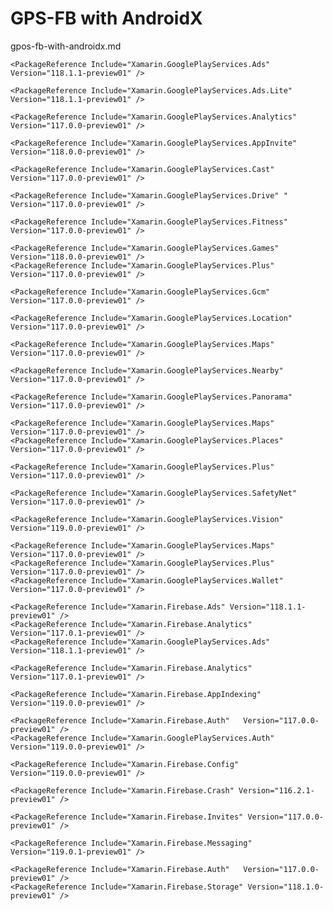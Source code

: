 # GPS-FB with AndroidX

gpos-fb-with-androidx.md


    <PackageReference Include="Xamarin.GooglePlayServices.Ads" Version="118.1.1-preview01" />

    <PackageReference Include="Xamarin.GooglePlayServices.Ads.Lite" Version="118.1.1-preview01" />

    <PackageReference Include="Xamarin.GooglePlayServices.Analytics" Version="117.0.0-preview01" />

    <PackageReference Include="Xamarin.GooglePlayServices.AppInvite" Version="118.0.0-preview01" />

    <PackageReference Include="Xamarin.GooglePlayServices.Cast" Version="117.0.0-preview01" />

    <PackageReference Include="Xamarin.GooglePlayServices.Drive" " Version="117.0.0-preview01" />

    <PackageReference Include="Xamarin.GooglePlayServices.Fitness" Version="117.0.0-preview01" />

    <PackageReference Include="Xamarin.GooglePlayServices.Games" Version="118.0.0-preview01" />
    <PackageReference Include="Xamarin.GooglePlayServices.Plus"  Version="117.0.0-preview01" />

    <PackageReference Include="Xamarin.GooglePlayServices.Gcm" Version="117.0.0-preview01" />

    <PackageReference Include="Xamarin.GooglePlayServices.Location" Version="117.0.0-preview01" />

    <PackageReference Include="Xamarin.GooglePlayServices.Maps" Version="117.0.0-preview01" />

    <PackageReference Include="Xamarin.GooglePlayServices.Nearby" Version="117.0.0-preview01" />

    <PackageReference Include="Xamarin.GooglePlayServices.Panorama" Version="117.0.0-preview01" />

    <PackageReference Include="Xamarin.GooglePlayServices.Maps" Version="117.0.0-preview01" />
    <PackageReference Include="Xamarin.GooglePlayServices.Places" Version="117.0.0-preview01" />

    <PackageReference Include="Xamarin.GooglePlayServices.Plus" Version="117.0.0-preview01" />

    <PackageReference Include="Xamarin.GooglePlayServices.SafetyNet" Version="117.0.0-preview01" />

    <PackageReference Include="Xamarin.GooglePlayServices.Vision" Version="119.0.0-preview01" />

    <PackageReference Include="Xamarin.GooglePlayServices.Maps" Version="117.0.0-preview01" />
    <PackageReference Include="Xamarin.GooglePlayServices.Plus" Version="117.0.0-preview01" />
    <PackageReference Include="Xamarin.GooglePlayServices.Wallet" Version="117.0.0-preview01" />

    <PackageReference Include="Xamarin.Firebase.Ads" Version="118.1.1-preview01" />
    <PackageReference Include="Xamarin.Firebase.Analytics"  Version="117.0.1-preview01" />
    <PackageReference Include="Xamarin.GooglePlayServices.Ads" Version="118.1.1-preview01" />

    <PackageReference Include="Xamarin.Firebase.Analytics"  Version="117.0.1-preview01" />

    <PackageReference Include="Xamarin.Firebase.AppIndexing"  Version="119.0.0-preview01" />

    <PackageReference Include="Xamarin.Firebase.Auth"   Version="117.0.0-preview01" />
    <PackageReference Include="Xamarin.GooglePlayServices.Auth"   Version="119.0.0-preview01" />

    <PackageReference Include="Xamarin.Firebase.Config"   Version="119.0.0-preview01" />

    <PackageReference Include="Xamarin.Firebase.Crash" Version="116.2.1-preview01" />

    <PackageReference Include="Xamarin.Firebase.Invites" Version="117.0.0-preview01" />

    <PackageReference Include="Xamarin.Firebase.Messaging"  Version="119.0.1-preview01" />

    <PackageReference Include="Xamarin.Firebase.Auth"   Version="117.0.0-preview01" />
    <PackageReference Include="Xamarin.Firebase.Storage" Version="118.1.0-preview01" />
